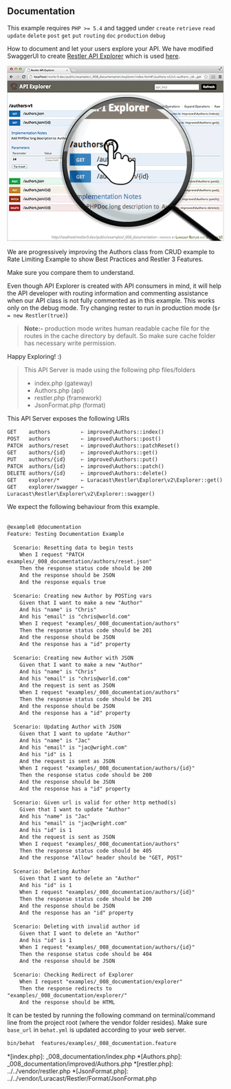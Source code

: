 ## Documentation 

 This example requires `PHP >= 5.4` and tagged under `create` `retrieve` `read` `update` `delete` `post` `get` `put` `routing` `doc` `production` `debug`


How to document and let your users explore your API.
We have modified SwaggerUI to create
[Restler API Explorer](https://github.com/Luracast/Restler-API-Explorer)
which is used [here](explorer/index.html#!/authors-v1).

[![Restler API Explorer](../resources/explorer1.png)](explorer/index.html#!/authors-v1)

We are progressively improving the Authors class from CRUD example
to Rate Limiting Example to show Best Practices and Restler 3 Features.

Make sure you compare them to understand.

Even though API Explorer is created with API consumers in mind, it will help the
API developer with routing information and commenting assistance when  our API
class is not fully commented as in this example. This works only on the debug
mode. Try changing rester to run in production mode (`$r = new Restler(true)`)

> **Note:-** production mode writes human readable cache file for the routes in
> the cache directory by default. So make sure cache folder has necessary
> write permission.

Happy Exploring! :)

> This API Server is made using the following php files/folders
> 
> * index.php      (gateway)
> * Authors.php      (api)
> * restler.php      (framework)
> * JsonFormat.php      (format)

This API Server exposes the following URIs

    GET    authors          ⇠ improved\Authors::index()
    POST   authors          ⇠ improved\Authors::post()
    PATCH  authors/reset    ⇠ improved\Authors::patchReset()
    GET    authors/{id}     ⇠ improved\Authors::get()
    PUT    authors/{id}     ⇠ improved\Authors::put()
    PATCH  authors/{id}     ⇠ improved\Authors::patch()
    DELETE authors/{id}     ⇠ improved\Authors::delete()
    GET    explorer/*       ⇠ Luracast\Restler\Explorer\v2\Explorer::get()
    GET    explorer/swagger ⇠ Luracast\Restler\Explorer\v2\Explorer::swagger()







We expect the following behaviour from this example.

```gherkin

@example8 @documentation
Feature: Testing Documentation Example

  Scenario: Resetting data to begin tests
    When I request "PATCH examples/_008_documentation/authors/reset.json"
    Then the response status code should be 200
    And the response should be JSON
    And the response equals true

  Scenario: Creating new Author by POSTing vars
    Given that I want to make a new "Author"
    And his "name" is "Chris"
    And his "email" is "chris@world.com"
    When I request "examples/_008_documentation/authors"
    Then the response status code should be 201
    And the response should be JSON
    And the response has a "id" property

  Scenario: Creating new Author with JSON
    Given that I want to make a new "Author"
    And his "name" is "Chris"
    And his "email" is "chris@world.com"
    And the request is sent as JSON
    When I request "examples/_008_documentation/authors"
    Then the response status code should be 201
    And the response should be JSON
    And the response has a "id" property

  Scenario: Updating Author with JSON
    Given that I want to update "Author"
    And his "name" is "Jac"
    And his "email" is "jac@wright.com"
    And his "id" is 1
    And the request is sent as JSON
    When I request "examples/_008_documentation/authors/{id}"
    Then the response status code should be 200
    And the response should be JSON
    And the response has a "id" property

  Scenario: Given url is valid for other http method(s)
    Given that I want to update "Author"
    And his "name" is "Jac"
    And his "email" is "jac@wright.com"
    And his "id" is 1
    And the request is sent as JSON
    When I request "examples/_008_documentation/authors"
    Then the response status code should be 405
    And the response "Allow" header should be "GET, POST"

  Scenario: Deleting Author
    Given that I want to delete an "Author"
    And his "id" is 1
    When I request "examples/_008_documentation/authors/{id}"
    Then the response status code should be 200
    And the response should be JSON
    And the response has an "id" property

  Scenario: Deleting with invalid author id
    Given that I want to delete an "Author"
    And his "id" is 1
    When I request "examples/_008_documentation/authors/{id}"
    Then the response status code should be 404
    And the response should be JSON

  Scenario: Checking Redirect of Explorer
    When I request "examples/_008_documentation/explorer"
    Then the response redirects to "examples/_008_documentation/explorer/"
    And the response should be HTML

```

It can be tested by running the following command on terminal/command line
from the project root (where the vendor folder resides). Make sure `base_url`
in `behat.yml` is updated according to your web server.

```bash
bin/behat  features/examples/_008_documentation.feature
```



*[index.php]: _008_documentation/index.php
*[Authors.php]: _008_documentation/improved/Authors.php
*[restler.php]: ../../vendor/restler.php
*[JsonFormat.php]: ../../vendor/Luracast/Restler/Format/JsonFormat.php

